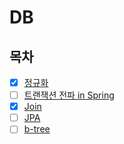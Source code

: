 # DB

## 목차

-   [x] [정규화](./db_normalization.md)
-   [ ] [트랜잭션 전파 in Spring]()
-   [x] [Join](./db_join.md)
-   [ ] [JPA]()
-   [ ] [b-tree]()
